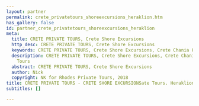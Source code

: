 ```yaml
---
layout: partner
permalink: crete_privatetours_shoreexcursions_heraklion.htm
has_gallery: false
id: partner_crete_privatetours_shoreexcursions_heraklion
meta:
  title: CRETE PRIVATE TOURS, Crete Shore Excursions
  http_desc: CRETE PRIVATE TOURS, Crete Shore Excursions
  keywords: CRETE PRIVATE TOURS, Crete Shore Excursions, Crete Chania Heraklion Tours
  description: CRETE PRIVATE TOURS, Crete Shore Excursions, Crete Chania Heraklion
    Tours
  abstract: CRETE PRIVATE TOURS, Crete Shore Excursions
  author: Nick
  copyright: NK for Rhodes Private Tours, 2018
title: CRETE PRIVATE TOURS - CRETE SHORE EXCURSIONSate Tours. Heraklion Taxi Tours
subtitles: []

---
```

